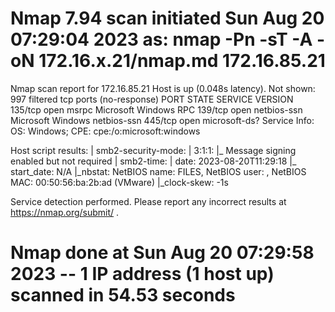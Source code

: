 # Nmap 7.94 scan initiated Sun Aug 20 07:29:04 2023 as: nmap -Pn -sT -A -oN 172.16.x.21/nmap.md 172.16.85.21
Nmap scan report for 172.16.85.21
Host is up (0.048s latency).
Not shown: 997 filtered tcp ports (no-response)
PORT    STATE SERVICE       VERSION
135/tcp open  msrpc         Microsoft Windows RPC
139/tcp open  netbios-ssn   Microsoft Windows netbios-ssn
445/tcp open  microsoft-ds?
Service Info: OS: Windows; CPE: cpe:/o:microsoft:windows

Host script results:
| smb2-security-mode: 
|   3:1:1: 
|_    Message signing enabled but not required
| smb2-time: 
|   date: 2023-08-20T11:29:18
|_  start_date: N/A
|_nbstat: NetBIOS name: FILES, NetBIOS user: <unknown>, NetBIOS MAC: 00:50:56:ba:2b:ad (VMware)
|_clock-skew: -1s

Service detection performed. Please report any incorrect results at https://nmap.org/submit/ .
# Nmap done at Sun Aug 20 07:29:58 2023 -- 1 IP address (1 host up) scanned in 54.53 seconds
